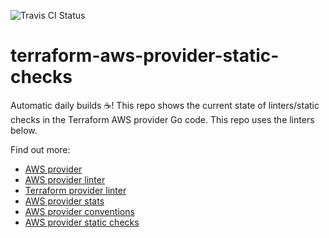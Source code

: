 ![Travis CI Status](https://travis-ci.org/YakDriver/terraform-aws-provider-static-checks.svg?branch=main)
# terraform-aws-provider-static-checks

Automatic daily builds :coffee:! This repo shows the current state of linters/static checks in the Terraform AWS provider Go code. This repo uses the linters below.

Find out more:
* [AWS provider](https://github.com/terraform-providers/terraform-provider-aws)
* [AWS provider linter](https://github.com/terraform-providers/terraform-provider-aws/tree/master/awsproviderlint)
* [Terraform provider linter](https://github.com/bflad/tfproviderlint)
* [AWS provider stats](https://github.com/YakDriver/terraform-aws-provider-stats)
* [AWS provider conventions](https://github.com/YakDriver/terraform-aws-conventions)
* [AWS provider static checks](https://github.com/YakDriver/terraform-aws-provider-static-checks)

